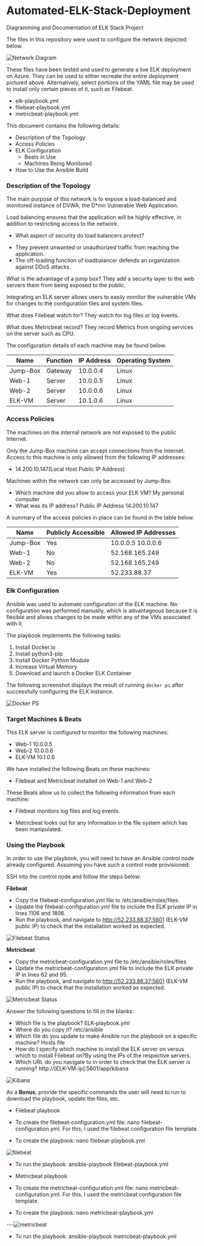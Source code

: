 # Automated-ELK-Stack-Deployment
Diagramming and Documentation of ELK Stack Project 


The files in this repository were used to configure the network depicted below.

![Network Diagram](/Diagrams/Project-Netwotk-Diagram.png)

These files have been tested and used to generate a live ELK deployment on Azure. They can be used to either recreate the entire deployment pictured above. Alternatively, select portions of the YAML file may be used to install only certain pieces of it, such as Filebeat.

- elk-playbook.yml
- filebeat-playbook.yml
- metricbeat-playbook.yml

This document contains the following details:
- Description of the Topology
- Access Policies
- ELK Configuration
  - Beats in Use
  - Machines Being Monitored
- How to Use the Ansible Build


### Description of the Topology

The main purpose of this network is to expose a load-balanced and monitored instance of DVWA, the D*mn Vulnerable Web Application.

Load balancing ensures that the application will be highly effective, in addition to restricting access to the network.

* What aspect of security do load balancers protect?
 - They prevent unwanted or unauthorized traffic from reaching the     
  application.
 - The off-loading function of loadbalancer defends an organization  
  against DDoS attacks.

What is the advantage of a jump box?
 They add a security layer to the web servers them from being exposed to 
 the public.

Integrating an ELK server allows users to easily monitor the vulnerable VMs for changes to the configuration files and system files.

What does Filebeat watch for?
 They watch for log files or log events.

What does Metricbeat record?
 They record Metrics from ongoing services on the server such as CPU.







The configuration details of each machine may be found below.
 
| Name     | Function | IP Address | Operating System |
|----------|----------|------------|------------------|
| Jump-Box | Gateway  | 10.0.0.4   | Linux            |
| Web-1    | Server   | 10.0.0.5   | Linux            |
| Web-2    | Server   | 10.0.0.6   | Linux            |
| ELK-VM   | Server   | 10.1.0.6   | Linux            |

### Access Policies

The machines on the internal network are not exposed to the public Internet. 

Only the Jump-Box machine can accept connections from the Internet. Access to this machine is only allowed from the following IP addresses:
- 14.200.10.147(Local Host Public IP Address)

Machines within the network can only be accessed by Jump-Box.
- Which machine did you allow to access your ELK VM? 
  My personal computer 
- What was its IP address?
 Public IP Address 14.200.10.147

A summary of the access policies in place can be found in the table below.

| Name     | Publicly Accessible | Allowed IP Addresses   |
|----------|---------------------|----------------------  |
| Jump-Box | Yes                 |10.0.0.5 10.0.0.6       |
| Web-1    | No                  |52.168.165.249          |
| Web-2    | No                  |52.168.165.249          |
| ELK-VM   | Yes                 |52.233.88.37            |

### Elk Configuration

Ansible was used to automate configuration of the ELK machine. 
No configuration was performed manually, which is advantageous because it is flexible and allows changes to be made within any of the VMs associated with it.

The playbook implements the following tasks:

1. Install Docker.io
2. Install python3-pip
3. Install Docker Python Module
4. Increase Virtual Memory
5. Download and launch a Docker ELK Container 


The following screenshot displays the result of running `docker ps` after successfully configuring the ELK instance.


![Docker PS](/Images/ELK-VM-Docker-PS.png)




### Target Machines & Beats
This ELK server is configured to monitor the following machines:

- Web-1     10.0.0.5
- Web-2     10.0.0.6
- ELK-VM    10.1.0.6

We have installed the following Beats on these machines:
- Filebeat and Metricbeat installed on Web-1 and Web-2

These Beats allow us to collect the following information from each machine:
- Filebeat monitors log files and log events.

- Metricbeat looks out for any information in the file system which has been manipulated.

### Using the Playbook
In order to use the playbook, you will need to have an Ansible control node already configured. Assuming you have such a control node provisioned: 

SSH into the control node and follow the steps below:

**Filebeat**
- Copy the filebeat-configuration.yml file to /etc/ansible/roles/files.
- Update the filebeat-configuration.yml file to include the ELK private IP in lines 1106 and 1806.
- Run the playbook, and navigate to http://52.233.88.37:5601 (ELK-VM public IP) to check that the installation worked as expected.

![Filebeat Status](/Images/Filebeat-Module-Status.png)

**Metricbeat**
- Copy the metricbeat-configuration.yml file to /etc/ansible/roles/files.
- Update the metricbeat-configuration.yml file to include the ELK private IP in lines 62   and 95.
- Run the playbook, and navigate to http://52.233.88.37:5601 (ELK-VM public IP) to check that the installation worked as expected.

![Metricbeat Status](/Images/Metricbeat-Module-Status.png)

Answer the following questions to fill in the blanks:
-  Which file is the playbook? ELK-playbook.yml
-  Where do you copy it? /etc/ansible
-  Which file do you update to make Ansible run the playbook on a specific machine?  Hosts file 
- How do I specify which machine to install the ELK server on versus which to install Filebeat on?By using the IPs of the respective servers.
- Which URL do you navigate to in order to check that the ELK server is running?
http://[ELK-VM-ip]:5601/app/kibana     


![Kibana](/Images/Kibana-Homepage.png)

As a **Bonus**, provide the specific commands the user will need to run to download the playbook, update the files, etc.


-	Filebeat playbook
-  To create the filebeat-configuration.yml file: nano filebeat-configuration.yml. For this, I used the filebeat configuration file template.

-  To create the playbook: nano filebeat-playbook.yml



![filebeat](/Images/filebeat-playbook.png)


-	To run the playbook: ansible-playbook filebeat-playbook.yml




-	Metricbeat playbook

-  To create the metricbeat-configuration.yml file: nano metricbeat-configuration.yml. For this, I used the metricbeat configuration file template.

-  To create the playbook: nano metricbeat-playbook.yml

---![metricbeat](/Images/metricbeat-playbook.png)

-	To run the playbook: ansible-playbook metricbeat-playbook.yml
